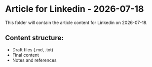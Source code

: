 # Article for Linkedin - 2026-07-18

This folder will contain the article content for Linkedin on 2026-07-18.

## Content structure:
- Draft files (.md, .txt)
- Final content
- Notes and references
